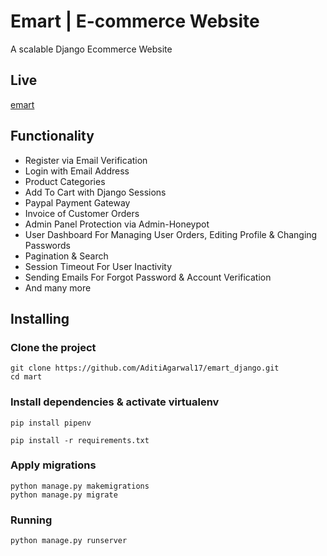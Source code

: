 # Emart | E-commerce Website
A scalable Django Ecommerce Website

## Live
[emart](http://aditi17.pythonanywhere.com/)

## Functionality

- Register via Email Verification
- Login with Email Address
- Product Categories
- Add To Cart with Django Sessions
- Paypal Payment Gateway
- Invoice of Customer Orders
- Admin Panel Protection via Admin-Honeypot
- User Dashboard For Managing User Orders, Editing Profile & Changing Passwords
- Pagination & Search
- Session Timeout For User Inactivity
- Sending Emails For Forgot Password & Account Verification
- And many more



## Installing

### Clone the project

```
git clone https://github.com/AditiAgarwal17/emart_django.git
cd mart
```

### Install dependencies & activate virtualenv

```
pip install pipenv

pip install -r requirements.txt
```

### Apply migrations

```
python manage.py makemigrations
python manage.py migrate
```
### Running

```
python manage.py runserver
```
